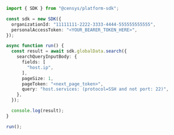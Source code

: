<!-- Start SDK Example Usage [usage] -->
```typescript
import { SDK } from "@censys/platform-sdk";

const sdk = new SDK({
  organizationId: "11111111-2222-3333-4444-555555555555",
  personalAccessToken: "<YOUR_BEARER_TOKEN_HERE>",
});

async function run() {
  const result = await sdk.globalData.search({
    searchQueryInputBody: {
      fields: [
        "host.ip",
      ],
      pageSize: 1,
      pageToken: "<next_page_token>",
      query: "host.services: (protocol=SSH and not port: 22)",
    },
  });

  console.log(result);
}

run();

```
<!-- End SDK Example Usage [usage] -->